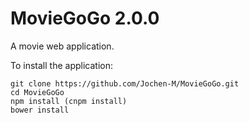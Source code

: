 # MovieGoGo 2.0.0

A movie web application.

To install the application:
```
git clone https://github.com/Jochen-M/MovieGoGo.git
cd MovieGoGo
npm install (cnpm install)
bower install
```
